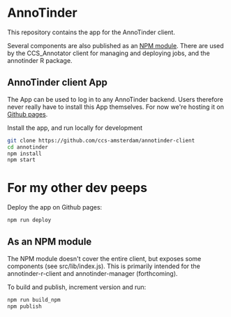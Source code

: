# AnnoTinder

This repository contains the app for the AnnoTinder client.

Several components are also published as an [NPM module](https://www.npmjs.com/package/annotinder-client). There are used by the CCS_Annotator client for managing and deploying jobs, and the annotinder R package.

## AnnoTinder client App

The App can be used to log in to any AnnoTinder backend. Users therefore never really have to install this App themselves.
For now we're hosting it on [Github pages](https://ccs-amsterdam.github.io/annotinder).

Install the app, and run locally for development

```bash
git clone https://github.com/ccs-amsterdam/annotinder-client
cd annotinder
npm install
npm start
```

# For my other dev peeps

Deploy the app on Github pages:

```bash
npm run deploy
```

## As an NPM module

The NPM module doesn't cover the entire client, but exposes some components (see src/lib/index.js).
This is primarily intended for the annotinder-r-client and annotinder-manager (forthcoming).

To build and publish, increment version and run:

```bash
npm run build_npm
npm publish
```

